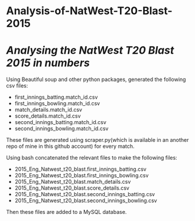 # Analysis-of-NatWest-T20-Blast-2015
# *Analysing the NatWest T20 Blast 2015 in numbers*


Using Beautiful soup and other python packages, generated the following csv files:

- first_innings_batting.match_id.csv 
- first_innings_bowling.match_id.csv 
- match_details.match_id.csv 
- score_details.match_id.csv 
- second_innings_batting.match_id.csv 
- second_innings_bowling.match_id.csv

These files are generated using scraper.py(which is available in an another repo of mine in this github account) for every match.

Using bash concatenated the relevant files to make the following files:


- 2015_Eng_Natwest_t20_blast.first_innings_batting.csv
- 2015_Eng_Natwest_t20_blast.first_innings_bowling.csv
- 2015_Eng_Natwest_t20_blast.match_details.csv
- 2015_Eng_Natwest_t20_blast.score_details.csv
- 2015_Eng_Natwest_t20_blast.second_innings_batting.csv
- 2015_Eng_Natwest_t20_blast.second_innings_bowling.csv


Then these files are added to a MySQL database.

